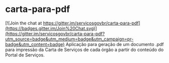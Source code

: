 # carta-para-pdf

[![Join the chat at https://gitter.im/servicosgovbr/carta-para-pdf](https://badges.gitter.im/Join%20Chat.svg)](https://gitter.im/servicosgovbr/carta-para-pdf?utm_source=badge&utm_medium=badge&utm_campaign=pr-badge&utm_content=badge)
Aplicação para geração de um documento .pdf para impressão da Carta de Serviços de cada órgão a partir do conteúdo do Portal de Serviços.
